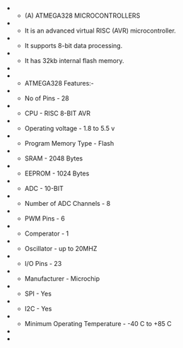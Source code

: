 + * (A)  ATMEGA328 MICROCONTROLLERS
+   * It is an advanced virtual RISC (AVR) microcontroller.
+   * It supports 8-bit data processing.
+   * It has 32kb internal flash memory.
+  
+   *  ATMEGA328 Features:-
+   * No of Pins - 28
+   * CPU - RISC 8-BIT AVR
+   * Operating voltage - 1.8 to 5.5 v
+   * Program Memory Type - Flash
+   * SRAM - 2048 Bytes
+   * EEPROM - 1024 Bytes
+   * ADC - 10-BIT
+   * Number of ADC Channels - 8
+   * PWM Pins - 6
+   * Comperator - 1
+   * Oscillator - up to 20MHZ
+   * I/O Pins - 23
+   * Manufacturer - Microchip
+   * SPI - Yes
+   * I2C - Yes
+   * Minimum Operating Temperature - -40 C to +85 C
+     
+     
